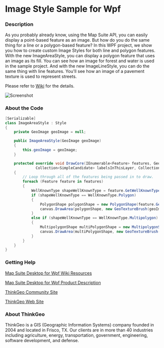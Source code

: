 # Image Style Sample for Wpf

### Description
As you probably already know, using the Map Suite API, you can easily display a point-based feature as an image. But how do you do the same thing for a line or a polygon-based feature? In this WPF project, we show you how to create custom Image Styles for both line and polygon features. With the new ImageAreaStyle, you can display a polygon feature that uses an image as its fill. You can see how an image for forest and water is used in the sample project. And with the new ImageLineStyle, you can do the same thing with line features. You'll see how an image of a pavement texture is used to represent streets.

Please refer to [Wiki](http://wiki.thinkgeo.com/wiki/thinkgeo_desktop_for_wpf) for the details.

![Screenshot](https://github.com/ThinkGeo/ImageStyleSample-ForWpf.NETCore/blob/master/Screenshot.png)

### About the Code
```csharp
[Serializable]
class ImageAreaStyle : Style
{
    private GeoImage geoImage = null;

    public ImageAreaStyle(GeoImage geoImage)
    {
        this.geoImage = geoImage;
    }

    protected override void DrawCore(IEnumerable<Feature> features, GeoCanvas canvas, 
              Collection<SimpleCandidate> labelsInThisLayer, Collection<SimpleCandidate> labelsInAllLayers)
    {
        // Loop through all of the features being passed in to draw.
        foreach (Feature feature in features)
        {
            WellKnownType shapeWellKnownType = feature.GetWellKnownType();
            if (shapeWellKnownType == WellKnownType.Polygon)
            {
                PolygonShape polygonShape = new PolygonShape(feature.GetWellKnownBinary());
                canvas.DrawArea(polygonShape, new GeoTextureBrush(geoImage), DrawingLevel.LevelOne);
            }
            else if (shapeWellKnownType == WellKnownType.Multipolygon)
            {
                MultipolygonShape multiPolygonShape = new MultipolygonShape(feature.GetWellKnownBinary());
                canvas.DrawArea(multiPolygonShape, new GeoTextureBrush(geoImage), DrawingLevel.LevelOne);
            }
        }
    }
}
```
### Getting Help

[Map Suite Desktop for Wpf Wiki Resources](http://wiki.thinkgeo.com/wiki/thinkgeo_desktop_for_wpf)

[Map Suite Desktop for Wpf Product Description](https://thinkgeo.com/ui-controls#desktop-platforms)

[ThinkGeo Community Site](http://community.thinkgeo.com/)

[ThinkGeo Web Site](http://www.thinkgeo.com)

### About ThinkGeo
ThinkGeo is a GIS (Geographic Information Systems) company founded in 2004 and located in Frisco, TX. Our clients are in more than 40 industries including agriculture, energy, transportation, government, engineering, software development, and defense.
